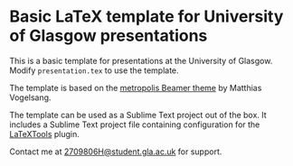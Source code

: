 # Basic LaTeX template for University of Glasgow presentations

This is a basic template for presentations at the University of Glasgow.
Modify `presentation.tex` to use the template.

The template is based on the [metropolis Beamer theme](https://github.com/matze/mtheme) by Matthias Vogelsang.

The template can be used as a Sublime Text project out of the box.
It includes a Sublime Text project file containing configuration for the [LaTeXTools](https://github.com/SublimeText/LaTeXTools) plugin.

Contact me at [2709806H@student.gla.ac.uk](mailto:2709806H@student.gla.ac.uk) for support.
